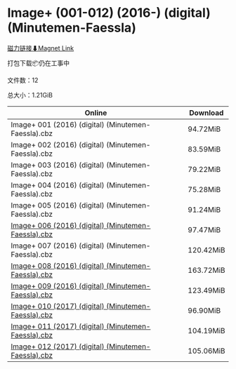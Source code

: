 # Image+ (001-012) (2016-) (digital) (Minutemen-Faessla)

[磁力链接⬇Magnet Link](magnet:?xt=urn:btih:e0c6b2ba9d1bb661687bc8af865c2efc2dae446a&dn=Image%2B%20%28001-012%29%20%282016-%29%20%28digital%29%20%28Minutemen-Faessla%29)

打包下载📦仍在工事中

文件数：12

总大小：1.21GiB

Online | Download
--- | ---
Image+ 001 (2016) (digital) (Minutemen-Faessla).cbz | 94.72MiB
Image+ 002 (2016) (digital) (Minutemen-Faessla).cbz | 83.59MiB
Image+ 003 (2016) (digital) (Minutemen-Faessla).cbz | 79.22MiB
Image+ 004 (2016) (digital) (Minutemen-Faessla).cbz | 75.28MiB
Image+ 005 (2016) (digital) (Minutemen-Faessla).cbz | 91.24MiB
[Image+ 006 (2016) (digital) (Minutemen-Faessla).cbz](https://github.com/alicewish/markdown/blob/master/comic/Image-006-2016-digital-Minutemen-Faessla-cbz.md) | 97.47MiB
Image+ 007 (2016) (digital) (Minutemen-Faessla).cbz | 120.42MiB
[Image+ 008 (2016) (digital) (Minutemen-Faessla).cbz](https://github.com/alicewish/markdown/blob/master/comic/Image-008-2016-digital-Minutemen-Faessla-cbz.md) | 163.72MiB
[Image+ 009 (2016) (digital) (Minutemen-Faessla).cbz](https://github.com/alicewish/markdown/blob/master/comic/Image-009-2016-digital-Minutemen-Faessla-cbz.md) | 123.49MiB
[Image+ 010 (2017) (digital) (Minutemen-Faessla).cbz](https://github.com/alicewish/markdown/blob/master/comic/Image-010-2017-digital-Minutemen-Faessla-cbz.md) | 96.90MiB
[Image+ 011 (2017) (digital) (Minutemen-Faessla).cbz](https://github.com/alicewish/markdown/blob/master/comic/Image-011-2017-digital-Minutemen-Faessla-cbz.md) | 104.19MiB
[Image+ 012 (2017) (digital) (Minutemen-Faessla).cbz](https://github.com/alicewish/markdown/blob/master/comic/Image-012-2017-digital-Minutemen-Faessla-cbz.md) | 105.06MiB